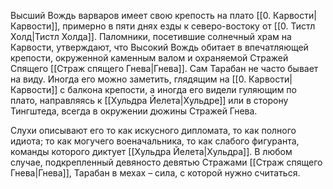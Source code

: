 Высший Вождь варваров имеет свою крепость на плато [[0. Карвости|Карвости]], примерно в пяти днях езды к северо-востоку от [[0. Тистл Холд|Тистл Холда]]. Паломники, посетившие солнечный храм на Карвости, утверждают, что Высокий Вождь обитает в впечатляющей крепости, окруженной каменным валом и охраняемой Стражей Спящего [[Страж спящего Гнева|Гнева]]. Сам Тарабан не часто бывает на виду. Иногда его можно заметить, глядящим на [[0. Карвости|Карвости]] с балкона крепости, а иногда его видели гуляющим по плато, направляясь к [[Хульдра Йелета|Хульдре]] или в сторону Тингштеда, всегда в окружении дюжины Стражей Гнева.

Слухи описывают его то как искусного дипломата, то как полного идиота; то как могучего военачальника, то как слабого фигуранта, команды которого диктует [[Хульдра Йелета|Хульдра]]. В любом случае, подкрепленный девяносто девятью Стражами [[Страж спящего Гнева|Гнева]], Тарабан в мехах – сила, с которой нужно считаться.